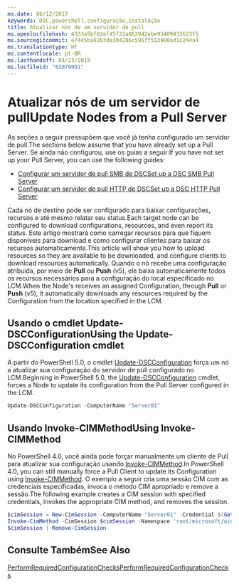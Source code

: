 ```yaml
---
ms.date: 06/12/2017
keywords: DSC,powershell,configuração,instalação
title: Atualizar nós de um servidor de pull
ms.openlocfilehash: 4333a5bf82ef45f22a062942ebe93409433623f5
ms.sourcegitcommit: e7445ba8203da304286c591ff513900ad1c244a4
ms.translationtype: HT
ms.contentlocale: pt-BR
ms.lasthandoff: 04/23/2019
ms.locfileid: "62079091"
---
```

# <a name="update-nodes-from-a-pull-server"></a><span data-ttu-id="4c9ad-103">Atualizar nós de um servidor de pull</span><span class="sxs-lookup"><span data-stu-id="4c9ad-103">Update Nodes from a Pull Server</span></span>

<span data-ttu-id="4c9ad-104">As seções a seguir pressupõem que você já tenha configurado um servidor de pull.</span><span class="sxs-lookup"><span data-stu-id="4c9ad-104">The sections below assume that you have already set up a Pull Server.</span></span> <span data-ttu-id="4c9ad-105">Se ainda não configurou, use os guias a seguir:</span><span class="sxs-lookup"><span data-stu-id="4c9ad-105">If you have not set up your Pull Server, you can use the following guides:</span></span>

- [<span data-ttu-id="4c9ad-106">Configurar um servidor de pull SMB de DSC</span><span class="sxs-lookup"><span data-stu-id="4c9ad-106">Set up a DSC SMB Pull Server</span></span>](pullServerSmb.md)
- [<span data-ttu-id="4c9ad-107">Configurar um servidor de pull HTTP de DSC</span><span class="sxs-lookup"><span data-stu-id="4c9ad-107">Set up a DSC HTTP Pull Server</span></span>](pullServer.md)

<span data-ttu-id="4c9ad-108">Cada nó de destino pode ser configurado para baixar configurações, recursos e até mesmo relatar seu status.</span><span class="sxs-lookup"><span data-stu-id="4c9ad-108">Each target node can be configured to download configurations, resources, and even report its status.</span></span> <span data-ttu-id="4c9ad-109">Este artigo mostrará como carregar recursos para que fiquem disponíveis para download e como configurar clientes para baixar os recursos automaticamente.</span><span class="sxs-lookup"><span data-stu-id="4c9ad-109">This article will show you how to upload resources so they are available to be downloaded, and configure clients to download resources automatically.</span></span> <span data-ttu-id="4c9ad-110">Quando o nó recebe uma configuração atribuída, por meio de **Pull** ou **Push** (v5), ele baixa automaticamente todos os recursos necessários para a configuração do local especificado no LCM.</span><span class="sxs-lookup"><span data-stu-id="4c9ad-110">When the Node's receives an assigned Configuration, through **Pull** or **Push** (v5), it automatically downloads any resources required by the Configuration from the location specified in the LCM.</span></span>

## <a name="using-the-update-dscconfiguration-cmdlet"></a><span data-ttu-id="4c9ad-111">Usando o cmdlet Update-DSCConfiguration</span><span class="sxs-lookup"><span data-stu-id="4c9ad-111">Using the Update-DSCConfiguration cmdlet</span></span>

<span data-ttu-id="4c9ad-112">A partir do PowerShell 5.0, o cmdlet [Update-DSCConfiguration](/powershell/module/psdesiredstateconfiguration/update-dscconfiguration) força um nó a atualizar sua configuração do servidor de pull configurado no LCM.</span><span class="sxs-lookup"><span data-stu-id="4c9ad-112">Beginning in PowerShell 5.0, the [Update-DSCConfiguration](/powershell/module/psdesiredstateconfiguration/update-dscconfiguration) cmdlet, forces a Node to update its configuration from the Pull Server configured in the LCM.</span></span>

```powershell
Update-DSCConfiguration -ComputerName "Server01"
```

## <a name="using-invoke-cimmethod"></a><span data-ttu-id="4c9ad-113">Usando Invoke-CIMMethod</span><span class="sxs-lookup"><span data-stu-id="4c9ad-113">Using Invoke-CIMMethod</span></span>

<span data-ttu-id="4c9ad-114">No PowerShell 4.0, você ainda pode forçar manualmente um cliente de Pull para atualizar sua configuração usando [Invoke-CIMMethod](/powershell/module/cimcmdlets/invoke-cimmethod).</span><span class="sxs-lookup"><span data-stu-id="4c9ad-114">In PowerShell 4.0, you can still manually force a Pull Client to update its Configuration using [Invoke-CIMMethod](/powershell/module/cimcmdlets/invoke-cimmethod).</span></span> <span data-ttu-id="4c9ad-115">O exemplo a seguir cria uma sessão CIM com as credenciais especificadas, invoca o método CIM apropriado e remove a sessão.</span><span class="sxs-lookup"><span data-stu-id="4c9ad-115">The following example creates a CIM session with specified credentials, invokes the appropriate CIM method, and removes the session.</span></span>

```powershell
$cimSession = New-CimSession -ComputerName "Server01" -Credential $(Get-Credential)
Invoke-CimMethod -CimSession $cimSession -Namespace 'root/microsoft/windows/desiredstateconfiguration' -Class 'MSFT_DscLocalConfigurationManager' -MethodName 'PerformRequiredConfigurationChecks' -Arguments @{ 'Flags' = [uint32]1 } -Verbose
$cimSession | Remove-CimSession
```

## <a name="see-also"></a><span data-ttu-id="4c9ad-116">Consulte Também</span><span class="sxs-lookup"><span data-stu-id="4c9ad-116">See Also</span></span>

[<span data-ttu-id="4c9ad-117">PerformRequiredConfigurationChecks</span><span class="sxs-lookup"><span data-stu-id="4c9ad-117">PerformRequiredConfigurationChecks</span></span>](/powershell/dsc/msft-dsclocalconfigurationmanager-performrequiredconfigurationchecks)
